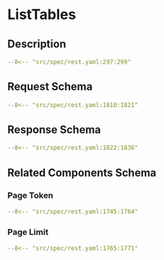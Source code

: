 # ListTables

## Description

```yaml
--8<-- "src/spec/rest.yaml:297:299"
```

## Request Schema

```yaml
--8<-- "src/spec/rest.yaml:1810:1821"
```
## Response Schema

```yaml
--8<-- "src/spec/rest.yaml:1822:1836"
```

## Related Components Schema
### Page Token

```yaml
--8<-- "src/spec/rest.yaml:1745:1764"
```
### Page Limit

```yaml
--8<-- "src/spec/rest.yaml:1765:1771"
```
